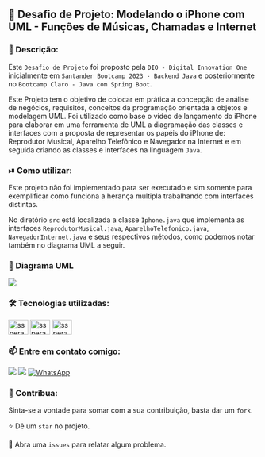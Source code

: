 ## 📱 Desafio de Projeto: Modelando o iPhone com UML - Funções de Músicas, Chamadas e Internet
### 📜 Descrição:
Este `Desafio de Projeto` foi proposto pela `DIO - Digital Innovation One` inicialmente em `Santander Bootcamp 2023 - Backend Java` e posteriormente no `Bootcamp Claro - Java com Spring Boot`.

Este Projeto tem o objetivo de colocar em prática a concepção de análise de negócios, requisitos, conceitos da programação orientada a objetos e modelagem UML. Foi utilizado como base o vídeo de lançamento do iPhone para elaborar em uma ferramenta de UML a diagramação das classes e interfaces com a proposta de representar os papéis do iPhone de: Reprodutor Musical, Aparelho Telefônico e Navegador na Internet e em seguida criando as classes e interfaces na linguagem `Java`.


### ⏯ Como utilizar:

Este projeto não foi implementado para ser executado e sim somente para exemplificar como funciona a herança multipla trabalhando com interfaces distintas.

No diretório `src` está localizada a classe `Iphone.java` que implementa as interfaces `ReprodutorMusical.java`, `AparelhoTelefonico.java`, `NavegadorInternet.java` e seus respectivos métodos, como podemos notar também no diagrama UML a seguir.


### 🎲 Diagrama UML
<img src="/img/diagrama-uml-iphone.PNG">


### 🛠 Tecnologias utilizadas:
<div>
    <img align="center" alt="ssperandio-Java" height="30" width="40" src="https://cdn.jsdelivr.net/gh/devicons/devicon@latest/icons/java/java-original.svg" />
    <img align="center" alt="ssperandio-Git" height="30" width="40" src="https://cdn.jsdelivr.net/gh/devicons/devicon@latest/icons/git/git-original.svg" />
    <img align="center" alt="ssperandio-GitHub" height="30" width="40" src="https://cdn.jsdelivr.net/gh/devicons/devicon@latest/icons/github/github-original.svg" />    
</div>


### 📫 Entre em contato comigo:
<div>
  <a href="https://www.linkedin.com/in/sidneysperandio" target="_blank"><img loading="lazy" src="https://img.shields.io/badge/-LinkedIn-%230077B5?style=for-the-badge&logo=linkedin&logoColor=white" target="_blank"></a>   
  <a href = "mailto:dev.ssperandio@gmail.com"><img loading="lazy" src="https://img.shields.io/badge/Gmail-D14836?style=for-the-badge&logo=gmail&logoColor=white" target="_blank"></a>
  <a href="https://wa.me/5511975018322" target="_blank"><img loading="lazy" src="https://img.shields.io/badge/-WhatsApp-%2325D366?style=for-the-badge&logo=whatsapp&logoColor=white" alt="WhatsApp"></a>
</div>


### 🤝 Contribua:
Sinta-se a vontade para somar com a sua contribuição, basta dar um `fork`.

⭐️ Dê um `star` no projeto.

🐛 Abra uma `issues` para relatar algum problema.